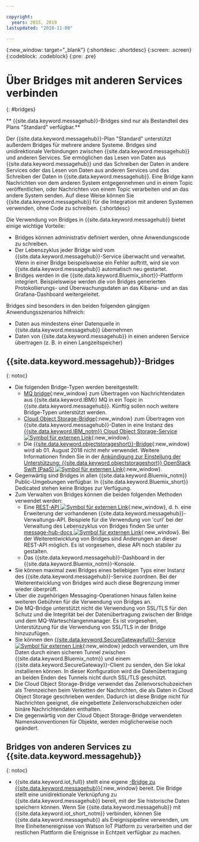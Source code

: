 ```yaml
---

copyright:
  years: 2015, 2019
lastupdated: "2018-11-08"

---
```


{:new_window: target="_blank"}
{:shortdesc: .shortdesc}
{:screen: .screen}
{:codeblock: .codeblock}
{:pre: .pre}

# Über Bridges mit anderen Services verbinden
{: #bridges}

** {{site.data.keyword.messagehub}}-Bridges sind nur als Bestandteil des Plans "Standard" verfügbar.**
<br/>

Der {{site.data.keyword.messagehub}}-Plan "Standard" unterstützt außerdem
Bridges für mehrere andere Systeme. Bridges sind unidirektionale Verbindungen zwischen {{site.data.keyword.messagehub}} und anderen Services. Sie ermöglichen
das Lesen von Daten aus {{site.data.keyword.messagehub}} und das Schreiben der Daten in andere
Services oder das Lesen von Daten aus anderen Services und das Schreiben der Daten in {{site.data.keyword.messagehub}}. Eine Bridge kann Nachrichten von dem anderen System entgegennehmen und in einem Topic veröffentlichen,
oder Nachrichten von einem Topic verarbeiten und an das andere System senden. Auf diese Weise können Sie
{{site.data.keyword.messagehub}} für die Integration mit anderen Systemen verwenden, ohne Code zu
schreiben.
{:shortdesc}

Die Verwendung von Bridges in {{site.data.keyword.messagehub}} bietet einige wichtige Vorteile:  

* Bridges können administrativ definiert werden, ohne Anwendungscode zu schreiben.
* Der Lebenszyklus jeder Bridge wird vom {{site.data.keyword.messagehub}}-Service überwacht und verwaltet. Wenn in einer Bridge beispielsweise ein Fehler auftritt, wird sie von {{site.data.keyword.messagehub}} automatisch neu gestartet.
* Bridges werden in die {{site.data.keyword.Bluemix_short}}-Plattform integriert. Beispielsweise werden die von Bridges generierten Protokollierungs- und Überwachungsdaten an das Kibana- und an das Grafana-Dashboard weitergeleitet.

Bridges sind besonders in den beiden folgenden gängigen Anwendungsszenarios hilfreich:

* Daten aus mindestens einer Datenquelle in {{site.data.keyword.messagehub}} übernehmen
* Daten von {{site.data.keyword.messagehub}} in einen anderen Service übertragen (z. B. in einen Langzeitspeicher)

## {{site.data.keyword.messagehub}}-Bridges
{: notoc}

* Die folgenden Bridge-Typen werden bereitgestellt: 
  - [MQ bridge](/docs/services/EventStreams/eventstreams105.html){:new_window} zum Übertragen von Nachrichtendaten aus {{site.data.keyword.IBM}} MQ in ein Topic in {{site.data.keyword.messagehub}}. Künftig sollen noch weitere Bridge-Typen unterstützt werden.
  - [Cloud Object Storage-Bridge](/docs/services/EventStreams/eventstreams115.html){:new_window} zum Übertragen von {{site.data.keyword.messagehub}}-Daten in eine Instanz des [{{site.data.keyword.IBM_notm}} Cloud Object Storage-Service ![Symbol für externen Link](../../icons/launch-glyph.svg "Symbol für externen Link")](/docs/services/cloud-object-storage/about-cos.html){:new_window}. 
  - Die [{{site.data.keyword.objectstorageshort}}-Bridge](/docs/services/EventStreams/eventstreams089.html){:new_window} wird ab 01. August 2018 nicht mehr verwendet. Weitere Informationen finden Sie in der [Ankündigung zur Einstellung der Unterstützung: {{site.data.keyword.objectstorageshort}} OpenStack Swift (PaaS) ![Symbol für externen Link](../../icons/launch-glyph.svg "Symbol für externen Link")](https://www.ibm.com/blogs/bluemix/2018/05/end-marketing-object-storage-openstack-swift-paas/){:new_window}.
* Gegenwärtig sind Bridges in allen {{site.data.keyword.Bluemix_notm}} Public-Umgebungen verfügbar. In {{site.data.keyword.Bluemix_short}} Dedicated stehen keine Bridges zur Verfügung.
* Zum Verwalten von Bridges können die beiden folgenden Methoden verwendet werden:
  - Eine [REST-API ![Symbol für externen Link](../../icons/launch-glyph.svg "Symbol für externen Link")](https://github.com/ibm-messaging/event-streams-docs){:new_window}, d. h. eine Erweiterung der vorhandenen {{site.data.keyword.messagehub}}-Verwaltungs-API. Beispiele für die Verwendung von 'curl' bei der Verwaltung des Lebenszyklus von Bridges finden Sie unter [message-hub-docs ![Symbol für externen Link](../../icons/launch-glyph.svg "Symbol für externen Link")](https://github.com/ibm-messaging/event-streams-docs){:new_window}. Bei der Weiterentwicklung von Bridges sind Änderungen an dieser REST-API möglich. Es ist vorgesehen, diese API noch stabiler zu gestalten.
  - Das {{site.data.keyword.messagehub}}-Dashboard in der {{site.data.keyword.Bluemix_notm}}-Konsole.
* Sie können maximal zwei Bridges eines beliebigen Typs einer Instanz des {{site.data.keyword.messagehub}}-Service zuordnen. Bei der Weiterentwicklung von Bridges wird auch diese Begrenzung immer wieder überprüft.
* Über die zugehörigen Messaging-Operationen hinaus fallen keine weiteren Gebühren für die Verwendung von Bridges an.
* Die MQ-Bridge unterstützt nicht die Verwendung von SSL/TLS für den Schutz und die Integrität bei der Datenübertragung zwischen der Bridge und dem MQ-Warteschlangenmanager. Es ist vorgesehen, Unterstützung für die Verwendung von SSL/TLS in der Bridge hinzuzufügen. 
* Sie können den [{{site.data.keyword.SecureGatewayfull}}-Service ![Symbol für externen Link](../../icons/launch-glyph.svg "Symbol für externen Link")](/docs/services/SecureGateway/index.html#getting-started-with-sg){:new_window} jedoch verwenden, um Ihre Daten
durch einen sicheren Tunnel zwischen {{site.data.keyword.Bluemix_notm}}
und einem {{site.data.keyword.SecureGateway}}-Client zu senden, den Sie lokal installieren können. In dieser Konfiguration wird die Datenübertragung an beiden Enden des Tunnels nicht durch
SSL/TLS geschützt.
* Die Cloud Object Storage-Bridge verwendet das Zeilenvorschubzeichen als Trennzeichen beim Verketten der Nachrichten, die als Daten in Cloud Object Storage geschrieben werden. Dadurch ist diese Bridge nicht für Nachrichten geeignet, die eingebettete Zeilenvorschubzeichen oder binäre Nachrichtendaten enthalten.
* Die gegenwärtig von der Cloud Object Storage-Bridge verwendeten Namenskonventionen für Objekte, werden möglicherweise noch geändert.

## Bridges von anderen Services zu {{site.data.keyword.messagehub}}
{: notoc}

* {{site.data.keyword.iot_full}} stellt eine eigene [-Bridge zu {{site.data.keyword.messagehub}}](/docs/services/EventStreams/eventstreams119.html){:new_window} bereit. Die Bridge stellt eine unidirektionale Verknüpfung zu {{site.data.keyword.messagehub}} bereit, mit der Sie historische Daten speichern können. Wenn Sie {{site.data.keyword.messagehub}} mit {{site.data.keyword.iot_short_notm}} verbinden, können Sie {{site.data.keyword.messagehub}} als Ereignispipeline verwenden, um Ihre Einheitenereignisse von Watson IoT Platform zu verarbeiten und der restlichen Plattform die Ereignisse in Echtzeit verfügbar zu machen. 


